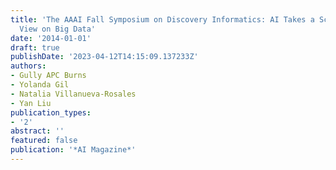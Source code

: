 ```yaml
---
title: 'The AAAI Fall Symposium on Discovery Informatics: AI Takes a Science-Centered
  View on Big Data'
date: '2014-01-01'
draft: true
publishDate: '2023-04-12T14:15:09.137233Z'
authors:
- Gully APC Burns
- Yolanda Gil
- Natalia Villanueva-Rosales
- Yan Liu
publication_types:
- '2'
abstract: ''
featured: false
publication: '*AI Magazine*'
---
```


